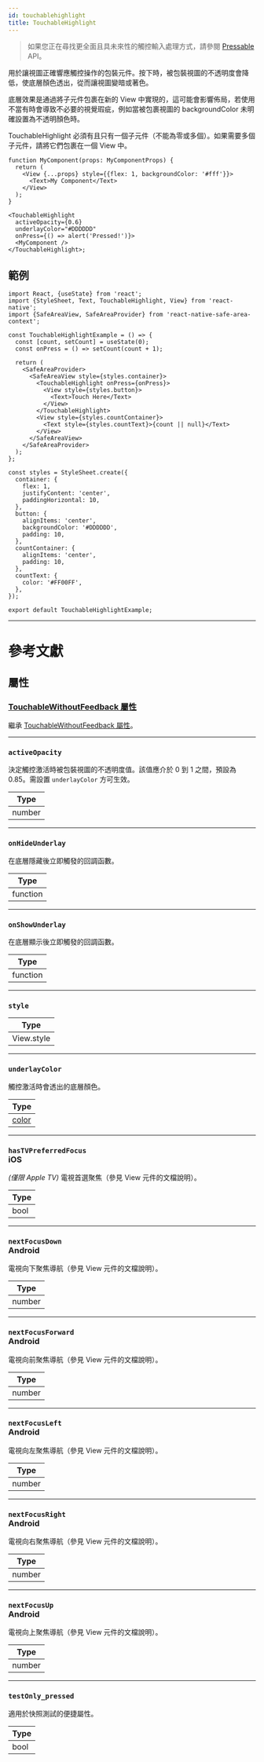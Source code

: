 ```yaml
---
id: touchablehighlight
title: TouchableHighlight
---
```


> 如果您正在尋找更全面且具未來性的觸控輸入處理方式，請參閱 [Pressable](pressable.md) API。

用於讓視圖正確響應觸控操作的包裝元件。按下時，被包裝視圖的不透明度會降低，使底層顏色透出，從而讓視圖變暗或著色。

底層效果是通過將子元件包裹在新的 View 中實現的，這可能會影響佈局，若使用不當有時會導致不必要的視覺瑕疵，例如當被包裹視圖的 backgroundColor 未明確設置為不透明顏色時。

TouchableHighlight 必須有且只有一個子元件（不能為零或多個）。如果需要多個子元件，請將它們包裹在一個 View 中。

```tsx
function MyComponent(props: MyComponentProps) {
  return (
    <View {...props} style={{flex: 1, backgroundColor: '#fff'}}>
      <Text>My Component</Text>
    </View>
  );
}

<TouchableHighlight
  activeOpacity={0.6}
  underlayColor="#DDDDDD"
  onPress={() => alert('Pressed!')}>
  <MyComponent />
</TouchableHighlight>;
```

## 範例

```SnackPlayer name=TouchableHighlight%20Example
import React, {useState} from 'react';
import {StyleSheet, Text, TouchableHighlight, View} from 'react-native';
import {SafeAreaView, SafeAreaProvider} from 'react-native-safe-area-context';

const TouchableHighlightExample = () => {
  const [count, setCount] = useState(0);
  const onPress = () => setCount(count + 1);

  return (
    <SafeAreaProvider>
      <SafeAreaView style={styles.container}>
        <TouchableHighlight onPress={onPress}>
          <View style={styles.button}>
            <Text>Touch Here</Text>
          </View>
        </TouchableHighlight>
        <View style={styles.countContainer}>
          <Text style={styles.countText}>{count || null}</Text>
        </View>
      </SafeAreaView>
    </SafeAreaProvider>
  );
};

const styles = StyleSheet.create({
  container: {
    flex: 1,
    justifyContent: 'center',
    paddingHorizontal: 10,
  },
  button: {
    alignItems: 'center',
    backgroundColor: '#DDDDDD',
    padding: 10,
  },
  countContainer: {
    alignItems: 'center',
    padding: 10,
  },
  countText: {
    color: '#FF00FF',
  },
});

export default TouchableHighlightExample;
```

---

# 參考文獻

## 屬性

### [TouchableWithoutFeedback 屬性](touchablewithoutfeedback.md#props)

繼承 [TouchableWithoutFeedback 屬性](touchablewithoutfeedback.md#props)。

---

### `activeOpacity`

決定觸控激活時被包裝視圖的不透明度值。該值應介於 0 到 1 之間，預設為 0.85。需設置 `underlayColor` 方可生效。

| Type   |
| ------ |
| number |

---

### `onHideUnderlay`

在底層隱藏後立即觸發的回調函數。

| Type     |
| -------- |
| function |

---

### `onShowUnderlay`

在底層顯示後立即觸發的回調函數。

| Type     |
| -------- |
| function |

---

### `style`

| Type       |
| ---------- |
| View.style |

---

### `underlayColor`

觸控激活時會透出的底層顏色。

| Type               |
| ------------------ |
| [color](colors.md) |

---

### `hasTVPreferredFocus` <div class="label ios">iOS</div>

_(僅限 Apple TV)_ 電視首選聚焦（參見 View 元件的文檔說明）。

| Type |
| ---- |
| bool |

---

### `nextFocusDown` <div class="label android">Android</div>

電視向下聚焦導航（參見 View 元件的文檔說明）。

| Type   |
| ------ |
| number |

---

### `nextFocusForward` <div class="label android">Android</div>

電視向前聚焦導航（參見 View 元件的文檔說明）。

| Type   |
| ------ |
| number |

---

### `nextFocusLeft` <div class="label android">Android</div>

電視向左聚焦導航（參見 View 元件的文檔說明）。

| Type   |
| ------ |
| number |

---

### `nextFocusRight` <div class="label android">Android</div>

電視向右聚焦導航（參見 View 元件的文檔說明）。

| Type   |
| ------ |
| number |

---

### `nextFocusUp` <div class="label android">Android</div>

電視向上聚焦導航（參見 View 元件的文檔說明）。

| Type   |
| ------ |
| number |

---

### `testOnly_pressed`

適用於快照測試的便捷屬性。

| Type |
| ---- |
| bool |